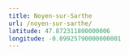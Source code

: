 ```yaml
---
title: Noyen-sur-Sarthe
url: /noyen-sur-sarthe/
latitude: 47.872311800000006
longitude: -0.09925790000000001
---
```

